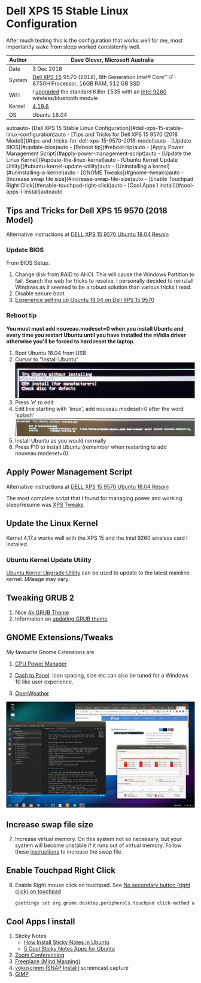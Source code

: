 # Dell XPS 15 Stable Linux Configuration

After much testing this is the configuration that works well for me, most importantly wake from sleep worked consistently well.



|Author  |Dave Glover, Microsoft Australia  |
|---------|---------|
|Date     | 3 Dec 2018 |
|System     | [Dell XPS 15](https://www.dell.com/en-au/shop/dell-laptops/new-xps-15/spd/xps-15-9570-laptop/b510521au) 9570 (2018), 8th Generation Intel® Core™ i7-8750H Processor, 16GB RAM, 512 GB SSD        |
|WiFi     | I [upgraded](https://www.youtube.com/watch?v=hAKpjfc2hs8&t=146s) the standard Killer 1535 with an [Intel 9260]((https://ark.intel.com/products/99445/Intel-Wireless-AC-9260)) wireless/bluetooth module      |
|Kernel     |   [4.19.6](http://kernel.ubuntu.com/~kernel-ppa/mainline/v4.19.6/)      |
| OS | Ubuntu 18.04 |

<!-- TOC -->autoauto- [Dell XPS 15 Stable Linux Configuration](#dell-xps-15-stable-linux-configuration)auto    - [Tips and Tricks for Dell XPS 15 9570 (2018 Model)](#tips-and-tricks-for-dell-xps-15-9570-2018-model)auto        - [Update BIOS](#update-bios)auto        - [Reboot tip](#reboot-tip)auto    - [Apply Power Management Script](#apply-power-management-script)auto    - [Update the Linux Kernel](#update-the-linux-kernel)auto        - [Ubuntu Kernel Update Utility](#ubuntu-kernel-update-utility)auto        - [Uninstalling a kernel](#uninstalling-a-kernel)auto    - [GNOME Tweaks](#gnome-tweaks)auto    - [Increase swap file size](#increase-swap-file-size)auto    - [Enable Touchpad Right Click](#enable-touchpad-right-click)auto    - [Cool Apps I install](#cool-apps-i-install)autoauto<!-- /TOC -->

## Tips and Tricks for Dell XPS 15 9570 (2018 Model)

Alternative instructions at [DELL XPS 15 9570 Ubuntu 18.04 Respin](https://github.com/JackHack96/dell-xps-9570-ubuntu-respin)

### Update BIOS

From BIOS Setup.

1. Change disk from RAID to AHCI. This will cause the Windows Partition to fail. Search the web for tricks to resolve. I personally decided to reinstall Windows as it seemed to be a robust solution than various tricks I read.
2. Disable secure boot
3. [Experience setting up Ubuntu 18.04 on Dell XPS 15 9570](https://medium.com/@peterpang_84917/personal-experience-of-installing-ubuntu-18-04-lts-on-xps-15-9570-3e53b6cfeefe)

### Reboot tip

**You must must add nouveau.modeset=0 when you install Ubuntu and every time you restart Ubuntu until you have installed the nVidia driver otherwise you'll be forced to hard reset the laptop.**

1. Boot Ubuntu 18.04 from USB
2. Cursor to "Install Ubuntu"
![install](../resources/install-ubuntu.jpg)
3. Press 'e' to edit
4. Edit line starting with 'linux', add nouveau.modeset=0 after the word 'splash'
![options](../resources/set-boot-options.jpg)
5. Install Ubuntu as you would normally
6. Press F10 to install Ubuntu (remember when restarting to add nouveau.modeset=0).

## Apply Power Management Script

Alternative instructions at [DELL XPS 15 9570 Ubuntu 18.04 Respin](https://github.com/JackHack96/dell-xps-9570-ubuntu-respin)

The most complete script that I found for managing power and working sleep/resume was [XPS Tweaks](https://github.com/JackHack96/dell-xps-9570-ubuntu-respin/blob/master/xps-tweaks.sh)

## Update the Linux Kernel

Kernel 4.17.x works well with the XPS 15 and the Intel 9260 wireless card I installed.

### Ubuntu Kernel Update Utility

[Ubuntu Kernel Upgrade Utility](http://www.teejeetech.in/p/ukuu-kernel-upgrade-utility.html) can be used to update to the latest mainline kernel. Mileage may vary.

<!-- 1. See [How to Install Kernel 4.17 in Ubuntu / Linux Mint](http://ubuntuhandbook.org/index.php/2018/06/install-linux-kernel-4-17-ubuntu-18-04/)
2. Download Linux Kernel [4.17.19](http://kernel.ubuntu.com/~kernel-ppa/mainline/v4.17.19/)
    1. Download the following files
        1. linux-headers-4.17.19-041719_4.17.19-041719.201808240919_all.deb
        2. linux-headers-4.17.19-041719-generic_4.17.19-041719.201808240919_amd64.deb
        3. linux-image-unsigned-4.17.19-041719-generic_4.17.19-041719.201808240919_amd64.deb
        4. linux-modules-4.17.19-041719-generic_4.17.19-041719.201808240919_amd64.deb
    2. Install with sudo dpkg -i *.deb
    3. Reboot

### Uninstalling a kernel

1. Boot system to alternate kernel
2. From terminal

    ```bash
    sudo dpkg --purge linux-headers-<version>-generic
    sudo dpkg --purge linux-headers-<version>
    sudo dpkg --purge linux-image-unsigned-<version>
    sudo dpkg --purge linux-modules-<version>-generic
    ``` -->

## Tweaking GRUB 2

1. Nice [4k GRUB Theme](https://github.com/arjmacedo/grub_theme_4k)
2. Information on [updating GRUB theme](http://ubuntuguide.net/beautify-grub-2-boot-loader-by-installing-themes)

## GNOME Extensions/Tweaks

My favourite Gnome Extensions are

1. [CPU Power Manager](https://extensions.gnome.org/extension/945/cpu-power-manager/)

2. [Dash to Panel](https://extensions.gnome.org/extension/1160/dash-to-panel/). Icon spacing, size etc can also be tuned for a Windows 10 like user experience.

3. [OpenWeather](https://extensions.gnome.org/extension/750/openweather/)

![Ubuntu Desktop with Dash to Panel](../resources/ubuntu-desktop.jpg)

## Increase swap file size

7. Increase virtual memory. On this system not so necessary, but your system will become unstable if it runs out of virtual memory. Follow these [instructions](https://askubuntu.com/questions/927854/how-do-i-increase-the-size-of-swapfile-without-removing-it-in-the-terminal) to increase the swap file.

## Enable Touchpad Right Click

8. Enable Right mouse click on touchpad. See [No secondary button (right click) on touchpad](https://askubuntu.com/questions/1028776/no-secondary-button-right-click-on-touchpad)

    ```bash
    gsettings set org.gnome.desktop.peripherals.touchpad click-method areas
    ```

## Cool Apps I install

1. Sticky Notes
    - [How Install Sticky Notes in Ubuntu](https://www.bettertechtips.com/ubuntu/install-sticky-notes-ubuntu/)
    - [5 Cool Sticky Notes Apps for Ubuntu](https://www.bettertechtips.com/ubuntu/sticky-notes-ubuntu/)
2. [Zoom Conferencing](https://support.zoom.us/hc/en-us/articles/204206269-Linux-Installation)
3. [Freeplace (Mind Mapping)](https://www.freeplane.org/wiki/index.php/Freeplane_installation_for_Ubuntu_OS)
4. [vokoscreen (SNAP Install)]() screencast capture
5. [GIMP](https://itsfoss.com/gimp-2-10-release/)
